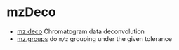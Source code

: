 ﻿# mzDeco



+ [mz.deco](mzDeco/mz.deco.1) Chromatogram data deconvolution
+ [mz.groups](mzDeco/mz.groups.1) do ``m/z`` grouping under the given tolerance

